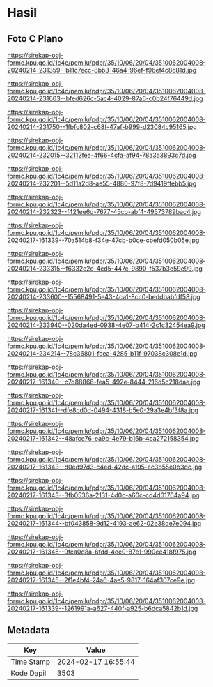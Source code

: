 # Hasil

## Foto C Plano

https://sirekap-obj-formc.kpu.go.id/1c4c/pemilu/pdpr/35/10/06/20/04/3510062004008-20240214-231359--b11c7ecc-8bb3-46a4-96ef-f96ef4c8c81d.jpg

https://sirekap-obj-formc.kpu.go.id/1c4c/pemilu/pdpr/35/10/06/20/04/3510062004008-20240214-231603--bfed626c-5ac4-4029-87a6-c0b24f76449d.jpg

https://sirekap-obj-formc.kpu.go.id/1c4c/pemilu/pdpr/35/10/06/20/04/3510062004008-20240214-231750--1fbfc802-c68f-47af-b999-d23084c95165.jpg

https://sirekap-obj-formc.kpu.go.id/1c4c/pemilu/pdpr/35/10/06/20/04/3510062004008-20240214-232015--32112fea-4f66-4cfa-af94-78a3a3893c7d.jpg

https://sirekap-obj-formc.kpu.go.id/1c4c/pemilu/pdpr/35/10/06/20/04/3510062004008-20240214-232201--5d11a2d8-ae55-4880-97f8-7d9419ffebb5.jpg

https://sirekap-obj-formc.kpu.go.id/1c4c/pemilu/pdpr/35/10/06/20/04/3510062004008-20240214-232323--f421ee6d-7677-45cb-abf4-49573789bac4.jpg

https://sirekap-obj-formc.kpu.go.id/1c4c/pemilu/pdpr/35/10/06/20/04/3510062004008-20240217-161339--70a514b8-f34e-47cb-b0ce-cbefd050b05e.jpg

https://sirekap-obj-formc.kpu.go.id/1c4c/pemilu/pdpr/35/10/06/20/04/3510062004008-20240214-233315--f6332c2c-4cd5-447c-9890-f537b3e59e99.jpg

https://sirekap-obj-formc.kpu.go.id/1c4c/pemilu/pdpr/35/10/06/20/04/3510062004008-20240214-233600--15568491-5e43-4ca1-8cc0-beddbabfdf58.jpg

https://sirekap-obj-formc.kpu.go.id/1c4c/pemilu/pdpr/35/10/06/20/04/3510062004008-20240214-233940--020da4ed-0938-4e07-b414-2c1c32454ea9.jpg

https://sirekap-obj-formc.kpu.go.id/1c4c/pemilu/pdpr/35/10/06/20/04/3510062004008-20240214-234214--78c36801-fcea-4285-b11f-97038c308e1d.jpg

https://sirekap-obj-formc.kpu.go.id/1c4c/pemilu/pdpr/35/10/06/20/04/3510062004008-20240217-161340--c7d88866-fea5-492e-8444-216d5c218dae.jpg

https://sirekap-obj-formc.kpu.go.id/1c4c/pemilu/pdpr/35/10/06/20/04/3510062004008-20240217-161341--dfe8cd0d-0494-4318-b5e0-29a3e4bf3f8a.jpg

https://sirekap-obj-formc.kpu.go.id/1c4c/pemilu/pdpr/35/10/06/20/04/3510062004008-20240217-161342--48afce76-ea9c-4e79-b16b-4ca272158354.jpg

https://sirekap-obj-formc.kpu.go.id/1c4c/pemilu/pdpr/35/10/06/20/04/3510062004008-20240217-161343--d0ed97d3-c4ed-42dc-a195-ec3b55e0b3dc.jpg

https://sirekap-obj-formc.kpu.go.id/1c4c/pemilu/pdpr/35/10/06/20/04/3510062004008-20240217-161343--3fb0536a-2131-4d0c-a60c-cd4d01764a94.jpg

https://sirekap-obj-formc.kpu.go.id/1c4c/pemilu/pdpr/35/10/06/20/04/3510062004008-20240217-161344--bf043858-9d12-4193-ae62-02e38de7e094.jpg

https://sirekap-obj-formc.kpu.go.id/1c4c/pemilu/pdpr/35/10/06/20/04/3510062004008-20240217-161345--9fca0d8a-6fdd-4ee0-87e1-990ee418f975.jpg

https://sirekap-obj-formc.kpu.go.id/1c4c/pemilu/pdpr/35/10/06/20/04/3510062004008-20240217-161345--2f1e4bf4-24a6-4ae5-9817-164af307ce9e.jpg

https://sirekap-obj-formc.kpu.go.id/1c4c/pemilu/pdpr/35/10/06/20/04/3510062004008-20240217-161339--1261991a-a627-440f-a925-b6dca5842b1d.jpg


## Metadata

| Key        | Value               |
| ---------- | ------------------- |
| Time Stamp | 2024-02-17 16:55:44 |
| Kode Dapil | 3503                |



